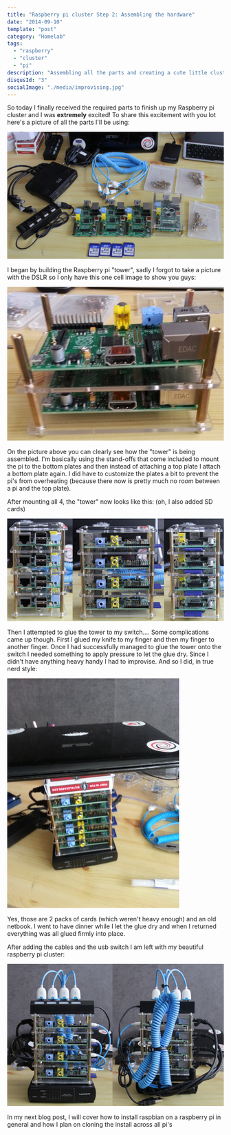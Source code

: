 ```yaml
---
title: "Raspberry pi cluster Step 2: Assembling the hardware"
date: "2014-09-10"
template: "post"
category: "Homelab"
tags:
  - "raspberry"
  - "cluster"
  - "pi"
description: "Assembling all the parts and creating a cute little cluster"
disqusId: "3"
socialImage: "./media/improvising.jpg"
---
```


So today I finally received the required parts to finish up my Raspberry pi cluster and I was **extremely** excited! To share this excitement with you lot here's a picture of all the parts I'll be using:

![picture of all the parts spread on the mat](./media/pi_overview_full.JPG "all the bits!")

I began by building the Raspberry pi "tower", sadly I forgot to take a picture with the DSLR so I only have this one cell image to show you guys:

![2 raspberry pis stacked in their cases](./media/sneakpeek2.jpg "rising up!")

On the picture above you can clearly see how the "tower" is being assembled.
I'm basically using the stand-offs that come included to mount the pi to the bottom plates and then instead of attaching a top plate I attach a bottom plate again. I did have to customize the plates a bit to prevent the pi's from overheating (because there now is pretty much no room between a pi and the top plate).

After mounting all 4, the "tower" now looks like this: (oh, I also added SD cards)

![a picture of the front, back and side of the tower of pis](./media/pi_sides_prev.jpg "Assembled tower of pis")

Then I attempted to glue the tower to my switch.... Some complications came up though. First I glued my knife to my finger and then my finger to another finger. Once I had successfully managed to glue the tower onto the switch I needed something to apply pressure to let the glue dry. Since I didn't have anything heavy handy I had to improvise. And so I did, in true nerd style:

![a mini laptop on top of the cluster to keep some pressure on it](./media//improvising.jpg "balancing a weight.... a netbook")

Yes, those are 2 packs of cards (which weren't heavy enough) and an old netbook.
I went to have dinner while I let the glue dry and when I returned everything was all glued firmly into place.

After adding the cables and the usb switch I am left with my beautiful raspberry pi cluster:

![front and back of the cluster, all cabled up](./media/pi_front_back_prev.jpg "looking great!")

In my next blog post, I will cover how to install raspbian on a raspberry pi in general and how I plan on cloning the install across all pi's
